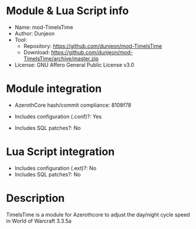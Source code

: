 # Module & Lua Script info

- Name: mod-TimeIsTime
- Author: Dunjeon
- Tool:
  + Repository: https://github.com/dunjeon/mod-TimeIsTime
  + Download: https://github.com/dunjeon/mod-TimeIsTime/archive/master.zip
- License: GNU Affero General Public License v3.0

# Module integration

- AzerothCore hash/commit compliance: 8108f78

- Includes configuration (.conf)?: Yes
- Includes SQL patches?: No

# Lua Script integration
- Includes configuration (.ext)?: No
- Includes SQL patches?: No

# Description

TimeIsTime is a module for Azerothcore to adjust the day/night cycle speed in World of Warcraft 3.3.5a
